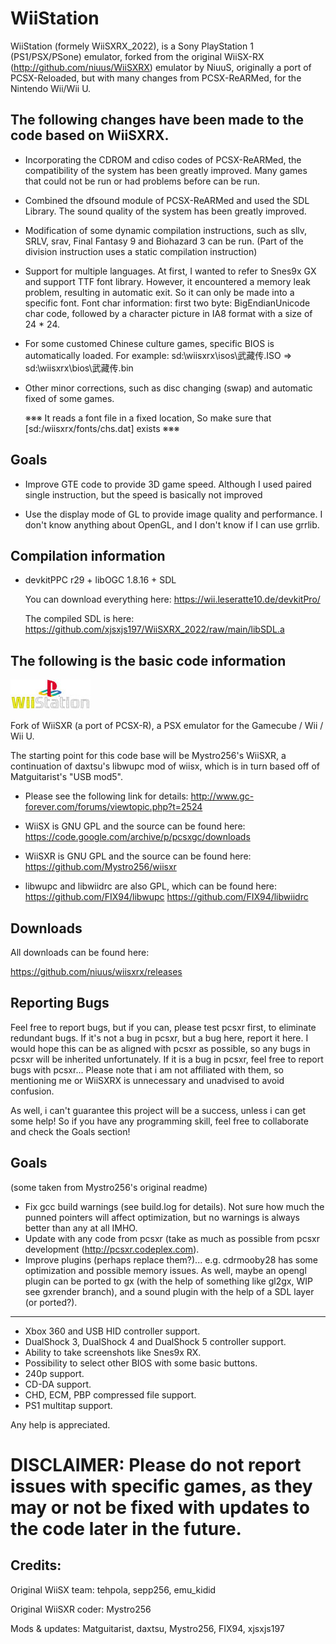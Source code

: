 # WiiStation

WiiStation (formely WiiSXRX_2022), is a Sony PlayStation 1 (PS1/PSX/PSone) emulator, forked from the original WiiSX-RX (http://github.com/niuus/WiiSXRX) emulator by NiuuS, originally a port of PCSX-Reloaded, but with many changes from PCSX-ReARMed, for the Nintendo Wii/Wii U.

## The following changes have been made to the code based on WiiSXRX.

* Incorporating the CDROM and cdiso codes of PCSX-ReARMed, the compatibility of the system has been greatly improved.
  Many games that could not be run or had problems before can be run.

* Combined the dfsound module of PCSX-ReARMed and used the SDL Library.
  The sound quality of the system has been greatly improved.

* Modification of some dynamic compilation instructions, such as sllv, SRLV, srav, Final Fantasy 9 and Biohazard 3 can be run.
  (Part of the division instruction uses a static compilation instruction)

* Support for multiple languages.
  At first, I wanted to refer to Snes9x GX and support TTF font library.
  However, it encountered a memory leak problem, resulting in automatic exit.
  So it can only be made into a specific font.
  Font char information: first two byte: BigEndianUnicode char code, followed by a character picture in IA8 format with a size of 24 * 24.

* For some customed Chinese culture games, specific BIOS is automatically loaded.
  For example:  sd:\wiisxrx\isos\武藏传.ISO => sd:\wiisxrx\bios\武藏传.bin

* Other minor corrections, such as disc changing (swap) and automatic fixed of some games.

  ※※※ It reads a font file in a fixed location, So make sure that [sd:/wiisxrx/fonts/chs.dat] exists ※※※

## Goals

* Improve GTE code to provide 3D game speed.
  Although I used paired single instruction, but the speed is basically not improved

* Use the display mode of GL to provide image quality and performance.
  I don't know anything about OpenGL, and I don't know if I can use grrlib.

## Compilation information

* devkitPPC r29 + libOGC 1.8.16 + SDL
  
  You can download everything here: https://wii.leseratte10.de/devkitPro/
  
  The compiled SDL is here: https://github.com/xjsxjs197/WiiSXRX_2022/raw/main/libSDL.a


## The following is the basic code information

![WiiSXRX logo](./logo.jpg)

Fork of WiiSXR (a port of PCSX-R), a PSX emulator for the Gamecube / Wii / Wii U.

The starting point for this code base will be Mystro256's WiiSXR, a continuation of
daxtsu's libwupc mod of wiisx, which is in turn based off of Matguitarist's "USB mod5".

* Please see the following link for details:
http://www.gc-forever.com/forums/viewtopic.php?t=2524

* WiiSX is GNU GPL and the source can be found here:
https://code.google.com/archive/p/pcsxgc/downloads

* WiiSXR is GNU GPL and the source can be found here:
https://github.com/Mystro256/wiisxr

* libwupc and libwiidrc are also GPL, which can be found here:
https://github.com/FIX94/libwupc
https://github.com/FIX94/libwiidrc


## Downloads

All downloads can be found here:

https://github.com/niuus/wiisxrx/releases

## Reporting Bugs

Feel free to report bugs, but if you can, please test pcsxr first, to eliminate redundant bugs. If it's not a bug in pcsxr, but a bug here, report it here. I would hope this can be as aligned with pcsxr as possible, so any bugs in pcsxr will be inherited unfortunately. If it is a bug in pcsxr, feel free to report bugs with pcsxr... Please note that i am not affiliated with them, so mentioning me or WiiSXRX is unnecessary and unadvised to avoid confusion.

As well, i can't guarantee this project will be a success, unless i can get some help! So if you have any programming skill, feel free to collaborate and check the Goals section!

## Goals
(some taken from Mystro256's original readme)

- Fix gcc build warnings (see build.log for details). Not sure how much the punned pointers will affect optimization, but no warnings is always better than any at all IMHO.
- Update with any code from pcsxr (take as much as possible from pcsxr development (http://pcsxr.codeplex.com).
- Improve plugins (perhaps replace them?)... e.g. cdrmooby28 has some optimization and possible memory issues. As well, maybe an opengl plugin can be ported to gx (with the help of something like gl2gx, WIP see gxrender branch), and a sound plugin with the help of a SDL layer (or ported?).
------------------------------------------
- Xbox 360 and USB HID controller support.
- DualShock 3, DualShock 4 and DualShock 5 controller support.
- Ability to take screenshots like Snes9x RX.
- Possibility to select other BIOS with some basic buttons.
- 240p support.
- CD-DA support.
- CHD, ECM, PBP compressed file support.
- PS1 multitap support.

Any help is appreciated.

# DISCLAIMER: Please do not report issues with specific games, as they may or not be fixed with updates to the code later in the future.

## Credits:
Original WiiSX team:
tehpola, sepp256, emu_kidid

Original WiiSXR coder:
Mystro256

Mods & updates:
Matguitarist, daxtsu, Mystro256, FIX94, xjsxjs197
